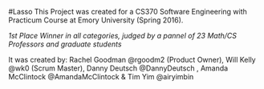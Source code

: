 
#Lasso
This Project was created for a CS370 Software Engineering with Practicum Course at Emory University (Spring 2016).

*1st Place Winner in all categories, judged by a pannel of 23 Math/CS Professors and graduate students*

It was created by:
Rachel Goodman @rgoodm2 (Product Owner),
Will Kelly @wk0 (Scrum Master),
Danny Deutsch @DannyDeutsch ,
Amanda McClintock @AmandaMcClintock &
Tim Yim @airyimbin

